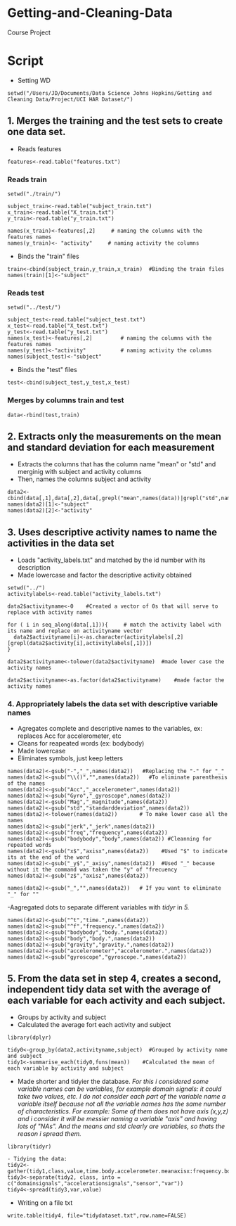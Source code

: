 # Getting-and-Cleaning-Data
Course Project

# Script

- Setting WD

```
setwd("/Users/JD/Documents/Data Science Johns Hopkins/Getting and Cleaning Data/Project/UCI HAR Dataset/")
```

## 1. Merges the training and the test sets to create one data set.

- Reads features

```
features<-read.table("features.txt")
```

### Reads train

```
setwd("./train/")

subject_train<-read.table("subject_train.txt")
x_train<-read.table("X_train.txt")
y_train<-read.table("y_train.txt")

names(x_train)<-features[,2]     # naming the columns with the features names
names(y_train)<- "activity"     # naming activity the columns 

```

- Binds the "train" files  

```
train<-cbind(subject_train,y_train,x_train)  #Binding the train files
names(train)[1]<-"subject"
```

### Reads test

```
setwd("../test/")

subject_test<-read.table("subject_test.txt")
x_test<-read.table("X_test.txt")
y_test<-read.table("y_test.txt")
names(x_test)<-features[,2]         # naming the columns with the features names
names(y_test)<-"activity"           # naming activity the columns
names(subject_test)<-"subject"
```

- Binds the "test" files 
```
test<-cbind(subject_test,y_test,x_test) 
```

### Merges by columns train and test

```
data<-rbind(test,train)
```

## 2. Extracts only the measurements on the mean and standard deviation for each measurement 

 - Extracts the columns that has the column name "mean" or "std" and merginig with subject and activity columns
 - Then, names the columns subject and activity
```
data2<-cbind(data[,1],data[,2],data[,grepl("mean",names(data))|grepl("std",names(data))])    
names(data2)[1]<-"subject"
names(data2)[2]<-"activity"
```

## 3. Uses descriptive activity names to name the activities in the data set ####

- Loads "activity_labels.txt" and matched by the id number with its description
- Made lowercase and factor the descriptive activity obtained
```
setwd("../")
activitylabels<-read.table("activity_labels.txt")

data2$activityname<-0    #Created a vector of 0s that will serve to replace with activity names

for ( i in seq_along(data[,1])){     # match the activity label with its name and replace on activityname vector
  data2$activityname[i]<-as.character(activitylabels[,2][grepl(data2$activity[i],activitylabels[,1])])
}

data2$activityname<-tolower(data2$activityname)  #made lower case the activity names

data2$activityname<-as.factor(data2$activityname)    #made factor the activity names
```

### 4. Appropriately labels the data set with descriptive variable names

- Agregates complete and descriptive names to the variables, ex: replaces Acc for accelerometer, etc
- Cleans for reapeated words (ex: bodybody)
- Made lowercase
- Eliminates symbols, just keep letters

```
names(data2)<-gsub("-","_",names(data2))   #Replacing the "-" for "_"
names(data2)<-gsub("\\()","",names(data2))   #To eliminate parenthesis of the names
names(data2)<-gsub("Acc","_accelerometer",names(data2))
names(data2)<-gsub("Gyro","_gyroscope",names(data2))
names(data2)<-gsub("Mag","_magnitude",names(data2))
names(data2)<-gsub("std","standarddeviation",names(data2))
names(data2)<-tolower(names(data2))       # To make lower case all the names
names(data2)<-gsub("jerk","_jerk",names(data2))
names(data2)<-gsub("freq","frequency",names(data2))
names(data2)<-gsub("bodybody","body",names(data2)) #Cleanning for repeated words
names(data2)<-gsub("x$","axisx",names(data2))    #Used "$" to indicate its at the end of the word
names(data2)<-gsub("_y$","_axisy",names(data2))  #Used "_" because without it the command was taken the "y" of "frecuency
names(data2)<-gsub("z$","axisz",names(data2))

names(data2)<-gsub("_","",names(data2))   # If you want to eliminate "_" for ""
```
-Aagregated dots to separate different variables with *tidyr* in *5.*
```
names(data2)<-gsub("^t","time.",names(data2))
names(data2)<-gsub("^f","frequency.",names(data2))
names(data2)<-gsub("bodybody","body.",names(data2))
names(data2)<-gsub("body","body.",names(data2))
names(data2)<-gsub("gravity","gravity.",names(data2))
names(data2)<-gsub("accelerometer","accelerometer.",names(data2))
names(data2)<-gsub("gyroscope","gyroscope.",names(data2))
```

## 5. From the data set in step 4, creates a second, independent tidy data set with the average of each variable for each activity and each subject.

- Groups by activity and subject
- Calculated the average fort each activity and subject
```
library(dplyr)

tidy0<-group_by(data2,activityname,subject)  #Grouped by activity name and subject
tidy1<-summarise_each(tidy0,funs(mean))    #Calculated the mean of each variable by activity and subject
```
- Made shorter and tidyier the database. *For this i considered some variable names can be variables, for example domain signals: it could take two values, etc. I do not consider each part of the variable name a variable itself because not all the variable names has the same number of characteristics. For example: Some of them does not have axis (x,y,z) and i consider it will be messier naming a variable "axis" and having lots of "NAs". And the means and std clearly are variables, so thats the reason i spread them.*

```
library(tidyr)

- Tidying the data:
tidy2<-gather(tidy1,class,value,time.body.accelerometer.meanaxisx:frequency.body.gyroscope.jerkmagnitudemeanfrequency)
tidy3<-separate(tidy2, class, into = c("domainsignals","accelerationsignals","sensor","var"))
tidy4<-spread(tidy3,var,value)
```

- Writing on a file txt

```
write.table(tidy4, file="tidydataset.txt",row.name=FALSE)
```
